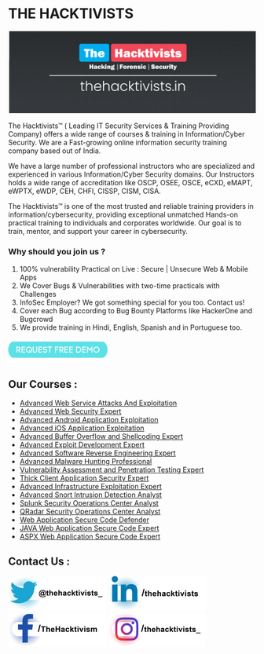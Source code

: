 # THE HACKTIVISTS

<a href="https://www.thehacktivists.in" rel="nofollow"><img src="https://raw.githubusercontent.com/TheHacktivism/TheHacktivism/main/images/cover.jpg" alt="The Hacktivists"  style="max-width:100%;"></a>

The Hacktivists™ ( Leading IT Security Services & Training Providing Company) offers a wide range of courses & training in Information/Cyber Security. We are a Fast-growing online information security training company based out of India.

We have a large number of professional instructors who are specialized and experienced in various Information/Cyber Security domains. Our Instructors holds a wide range of accreditation like OSCP, OSEE, OSCE, eCXD, eMAPT, eWPTX, eWDP, CEH, CHFI, CISSP, CISM, CISA.

The Hacktivists™ is one of the most trusted and reliable training providers in information/cybersecurity, providing exceptional unmatched Hands-on practical training to individuals and corporates worldwide. Our goal is to train, mentor, and support your career in cybersecurity.

### Why should you join us ?
01. 100% vulnerability Practical on Live : Secure | Unsecure Web & Mobile Apps 
02. We Cover Bugs & Vulnerabilities with two-time practicals with Challenges
03. InfoSec Employer? We got something special for you too. Contact us!
04. Cover each Bug according to Bug Bounty Platforms like HackerOne and Bugcrowd
05. We provide training in Hindi, English, Spanish and in Portuguese too.

<a href="https://www.thehacktivists.in" rel="nofollow"><img src="https://raw.githubusercontent.com/TheHacktivism/TheHacktivism/main/images/REQUEST%20DEMO.png" alt="Request a FREE Demo"  style="max-width:100%;"></a>

## Our Courses : 

* [Advanced Web Service Attacks And Exploitation](https://www.thehacktivists.in/awae)
* [Advanced Web Security Expert](https://www.thehacktivists.in/awse)
* [Advanced Android Application Exploitation](https://www.thehacktivists.in/aaae)
* [Advanced iOS Application Exploitation](https://www.thehacktivists.in/aiae)
* [Advanced Buffer Overflow and Shellcoding Expert]()
* [Advanced Exploit Development Expert](https://www.thehacktivists.in/axde)
* [Advanced Software Reverse Engineering Expert]()
* [Advanced Malware Hunting Professional](https://www.thehacktivists.in/amhp)
* [Vulnerability Assessment and Penetration Testing Expert](https://www.thehacktivists.in/vaptx)
* [Thick Client Application Security Expert](https://www.thehacktivists.in/tcse)
* [Advanced Infrastructure Exploitation Expert]()
* [Advanced Snort Intrusion Detection Analyst]()
* [Splunk Security Operations Center Analyst](https://www.thehacktivists.in/ssoc)
* [QRadar Security Operations Center Analyst](https://www.thehacktivists.in/qsoc)
* [Web Application Secure Code Defender](https://www.thehacktivists.in/wscd)
* [JAVA Web Application Secure Code Expert]()
* [ASPX Web Application Secure Code Expert]()

## Contact Us : 

<a href="https://twitter.com/thehacktivists_" rel="nofollow"><img src="https://raw.githubusercontent.com/TheHacktivism/TheHacktivism/main/images/twitter1.jpg" alt="Follow us on Twitter"  style="max-width:100%;"></a>
<a href="https://in.linkedin.com/company/thehacktivists" rel="nofollow"><img src="https://raw.githubusercontent.com/TheHacktivism/TheHacktivism/main/images/linkedin1.jpg" alt="Follow us on LinkedIn"  style="max-width:100%;"></a>
<a href="https://www.facebook.com/TheHacktivism/" rel="nofollow"><img src="https://raw.githubusercontent.com/TheHacktivism/TheHacktivism/main/images/fb1.jpg" alt="Follow us on Facebook"  style="max-width:100%;"></a>
<a href="https://www.instagram.com/thehacktivists_/" rel="nofollow"><img src="https://raw.githubusercontent.com/TheHacktivism/TheHacktivism/main/images/insta1.jpg" alt="Follow us on Instagram"  style="max-width:100%;"></a>
